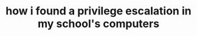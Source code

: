 ---
title: how i found a privilege escalation in my school's computers
categories:
  - research
tags:
  - privesc
pin: true
image:
  path: 'https://n1kkogg.github.io/assets/img/image.png'
  alt: vulnad
published: false
---